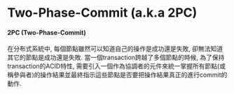 # Two-Phase-Commit \(a.k.a 2PC\)

#### 2PC \(Two-Phase-Commit\)

在分布式系統中, 每個節點雖然可以知道自己的操作是成功還是失敗, 卻無法知道其它的節點是成功還是失敗. 當一個transaction跨越了多個節點的時候, 為了保持transaction的ACID特性, 需要引入一個作為協調者的元件來統一掌握所有節點\(或稱參與者\)的操作結果並最終指示這些節點是否要把操作結果真正的進行commit的動作.

